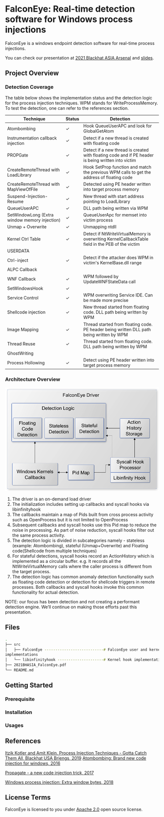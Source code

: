 # FalconEye: Real-time detection software for Windows process injections

FalconEye is a windows endpoint detection software for real-time process
injections.

You can check our presentation at [2021 Blackhat ASIA Arsenal](https://www.blackhat.com/asia-21/arsenal/schedule/#falconeye-windows-process-injection-techniques---catch-them-all-22612) and [slides](https://github.com/rajiv2790/FalconEye/blob/main/2021BHASIA_FalconEye.pdf).

## Project Overview

### Detection Coverage

The table below shows the implementation status and the detection logic for the
process injection techniques. WPM stands for WriteProcessMemory. To test the
detection, one can refer to the references section. 

| Technique                                     | Status  | Detection  |
| -------------                                 | ------- | -----------|
| Atombombing                                   | &check; | Hook QueueUserAPC and look for GlobalGetAtom  |
| Instrumentation callback injection            | &check; | Detect if a new thread is created with floating code |
| PROPGate                                      | &check; | Detect if a new thread is created with floating code and if PE header is being written into victim|
| CreateRemoteThread with LoadLibrary           | &check; | Hook SetProp function and match the previous WPM calls to get the address of floating code |
| CreateRemoteThread with MapViewOfFile         | &check; | Detected using PE header written into target process memory |
| Suspend-Injection-Resume                      | &check; | New thread with start address pointing to LoadLibrary |
| QueueUserAPC                                  | &check; | DLL path being written via WPM |
| SetWindowLong (Extra window memory injection) | &check; | QueueUserApc for memset into victim process |
| Unmap + Overwrite                             | &check; | Unmapping ntdll |
| Kernel Ctrl Table                             | &check; | Detect if NtWriteVirtualMemory is overwriting KernelCallbackTable field in the PEB of the victim |
| USERDATA                                      |         |    |
| Ctrl-inject                                   | &check; | Detect if the attacker does WPM in victim's KernelBase.dll range   |
| ALPC Callback                                 |         |    |
| WNF Callback                                  | &check; | WPM followed by UpdateWNFStateData call   |
| SetWindowsHook                                | &check;       |    |
| Service Control                               | &check; | WPM overwriting Service IDE. Can be made more precise   |
| Shellcode injection                           | &check; | New thread started from floating code. DLL path being written by WPM    |
| Image Mapping                                 | &check; | Thread started from floating code. PE header being written DLL path being written by WPM   |
| Thread Reuse                                  | &check; |  Thread started from floating code. DLL path being written by WPM  |
| GhostWriting                                  |         |    |
| Process Hollowing                             | &check; |  Detect using PE header written into target process memory  |


### Architecture Overview

![alt text](diagrams/FalconEye_Software_Architecture.png)

1. The driver is an on-demand load driver
2. The initialization includes setting up callbacks and syscall hooks via
   libinfinityhook
3. The callbacks maintain a map of Pids built from cross process activity such
   as OpenProcess but it is not limited to OpenProcess
4. Subsequent callbacks and syscall hooks use this Pid map to reduce the noise
   in processing. As part of noise reduction, syscall hooks filter out the same
process activity.
5. The detection logic is divided in subcategories namely - stateless (example:
   Atombombing), stateful (Unmap+Overwrite) and Floating code(Shellcode from
multiple techniques)
6. For stateful detections, syscall hooks record an ActionHistory which is
   implemented as a circular buffer. e.g. It records all the
NtWriteVirtualMemory calls where the caller process is different from the
target process.
7. The detection logic has common anomaly detection functionality such as
   floating code detection or detection for shellcode triggers in remote
processes. Both callbacks and syscall hooks invoke this common functionality
for actual detection.

NOTE: our focus has been detection and not creating a performant
detection engine. We’ll continue on making those efforts past this
presentation.


## Files
```bash
.
├── src 
│   ├── FalconEye ---------------------------# FalconEye user and kernel space
implementations
│   └── libinfinityhook ---------------------# Kernel hook implementation
├── 2021BHASIA_FalconEye.pdf
└── README.md
```

## Getting Started


### Prerequisite

### Installation

### Usages


## References
[Itzik Kotler and Amit Klein. Process Injection Techniques - Gotta Catch Them All, Blackhat USA Briengs, 2019](https://www.blackhat.com/us-19/briefings/schedule/#process-injection-techniques---gotta-catch-them-all-16010)
[Atombombing: Brand new code injection for windows, 2016](https://blog.ensilo.com/atombombing-brand-new-code-injection-for-windows)

[Propagate - a new code injection trick, 2017](http://www.hexacorn.com/blog/2017/10/26/propagate-a-new-code-injection-trick/)

[Windows process injection: Extra window bytes, 2018](https://modexp.wordpress.com/2018/08/26/process-injection-ctray/)

## License Terms
FalconEye is licensed to you under [Apache 2.0](COPYING) open source license. 

